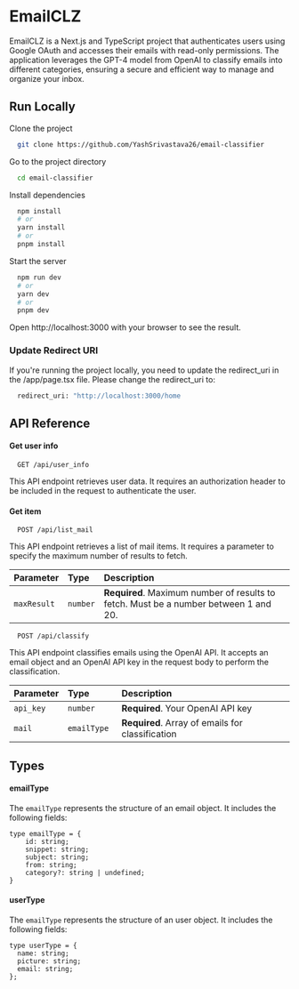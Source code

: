 
# EmailCLZ

EmailCLZ is a Next.js and TypeScript project that authenticates users using Google OAuth and accesses their emails with read-only permissions. The application leverages the GPT-4 model from OpenAI to classify emails into different categories, ensuring a secure and efficient way to manage and organize your inbox.




## Run Locally

Clone the project

```bash
  git clone https://github.com/YashSrivastava26/email-classifier
```

Go to the project directory

```bash
  cd email-classifier
```

Install dependencies

```bash
  npm install
  # or
  yarn install
  # or
  pnpm install
```

Start the server

```bash
  npm run dev
  # or
  yarn dev
  # or
  pnpm dev
```

Open http://localhost:3000 with your browser to see the result.

### Update Redirect URI
If you're running the project locally, you need to update the redirect_uri in the /app/page.tsx file. Please change the redirect_uri to:

```bash
  redirect_uri: "http://localhost:3000/home
```

## API Reference

#### Get user info

```
  GET /api/user_info
```
This API endpoint retrieves user data. It requires an authorization header to be included in the request to authenticate the user.

#### Get item

```
  POST /api/list_mail
```
This API endpoint retrieves a list of mail items. It requires a parameter to specify the maximum number of results to fetch.

| Parameter | Type     | Description                       |
| :-------- | :------- | :-------------------------------- |
| `maxResult`      | `number` | **Required**. Maximum number of results to fetch. Must be a number between 1 and 20. |


```https
  POST /api/classify
```
This API endpoint classifies emails using the OpenAI API. It accepts an email object and an OpenAI API key in the request body to perform the classification.

| Parameter | Type     | Description                       |
| :-------- | :------- | :-------------------------------- |
| `api_key`      | `number` | **Required**. Your OpenAI API key |
| `mail`      | `emailType ` | **Required**. Array of emails for classification |

## Types

#### emailType

The `emailType` represents the structure of an email object. It includes the following fields:
```
type emailType = {
    id: string;
    snippet: string;
    subject: string;
    from: string;
    category?: string | undefined;
}
```
#### userType

The `emailType` represents the structure of an user object. It includes the following fields:

```
type userType = {
  name: string;
  picture: string;
  email: string;
};

```
